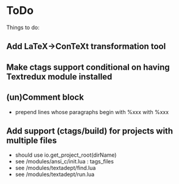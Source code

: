 # ToDo

Things to do:

## Add LaTeX->ConTeXt transformation tool

## Make ctags support conditional on having Textredux module installed

## (un)Comment block
* prepend lines whose paragraphs begin with %xxx with %xxx

## Add support (ctags/build) for projects with multiple files
* should use io.get_project_root(dirName)
* see <textAdept>/modules/ansi_c/init.lua : tags_files
* see <textAdept>/modules/textadept/find.lua
* see <textAdept>/modules/textadept/run.lua
